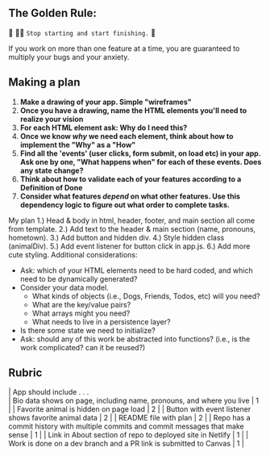 ## The Golden Rule:

🦸 🦸‍♂️ `Stop starting and start finishing.` 🏁

If you work on more than one feature at a time, you are guaranteed to multiply your bugs and your anxiety.

## Making a plan

1. **Make a drawing of your app. Simple "wireframes"**
1. **Once you have a drawing, name the HTML elements you'll need to realize your vision**
1. **For each HTML element ask: Why do I need this?**
1. **Once we know _why_ we need each element, think about how to implement the "Why" as a "How"**
1. **Find all the 'events' (user clicks, form submit, on load etc) in your app. Ask one by one, "What happens when" for each of these events. Does any state change?**
1. **Think about how to validate each of your features according to a Definition of Done**
1. **Consider what features _depend_ on what other features. Use this dependency logic to figure out what order to complete tasks.**

My plan
1.) Head & body in html, header, footer, and main section all come from template.
2.) Add text to the header & main section (name, pronouns, hometown). 
3.) Add button and hidden div.
4.) Style hidden class (animalDiv).
5.) Add event listener for button click in app.js.
6.) Add more cute styling.
Additional considerations:

-   Ask: which of your HTML elements need to be hard coded, and which need to be dynamically generated?
-   Consider your data model.
    -   What kinds of objects (i.e., Dogs, Friends, Todos, etc) will you need?
    -   What are the key/value pairs?
    -   What arrays might you need?
    -   What needs to live in a persistence layer?
-   Is there some state we need to initialize?
-   Ask: should any of this work be abstracted into functions? (i.e., is the work complicated? can it be reused?)

## Rubric

| App should include . . .                                        
| Bio data shows on page, including name, pronouns, and where you live                |   1 |
| Favorite animal is hidden on page load                                              |   2 |
| Button with event listener shows favorite animal data                               |   2 |
| README file with plan                                                               |   2 |
| Repo has a commit history with multiple commits and commit messages that make sense |   1 |
| Link in About section of repo to deployed site in Netlify                           |   1 |
| Work is done on a dev branch and a PR link is submitted to Canvas                   |   1 |